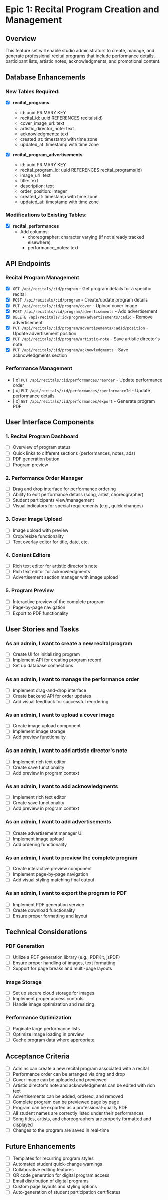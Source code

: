 # Epic 1: Recital Program Creation and Management

## Overview
This feature set will enable studio administrators to create, manage, and generate professional recital programs that include performance details, participant lists, artistic notes, acknowledgments, and promotional content.

## Database Enhancements

### New Tables Required:
- [x] **recital_programs**
   - id: uuid PRIMARY KEY
   - recital_id: uuid REFERENCES recitals(id)
   - cover_image_url: text
   - artistic_director_note: text
   - acknowledgments: text
   - created_at: timestamp with time zone
   - updated_at: timestamp with time zone

- [x] **recital_program_advertisements**
   - id: uuid PRIMARY KEY
   - recital_program_id: uuid REFERENCES recital_programs(id)
   - image_url: text
   - title: text
   - description: text
   - order_position: integer
   - created_at: timestamp with time zone
   - updated_at: timestamp with time zone

### Modifications to Existing Tables:
- [x] **recital_performances**
   - Add columns:
     - choreographer: character varying (if not already tracked elsewhere)
     - performance_notes: text

## API Endpoints

### Recital Program Management
- [x] `GET /api/recitals/:id/program` - Get program details for a specific recital
- [x] `POST /api/recitals/:id/program` - Create/update program details
- [x] `PUT /api/recitals/:id/program/cover` - Upload cover image
- [x] `POST /api/recitals/:id/program/advertisements` - Add advertisement
- [x] `DELETE /api/recitals/:id/program/advertisements/:adId` - Remove advertisement
- [x] `PUT /api/recitals/:id/program/advertisements/:adId/position` - Update advertisement position
- [x] `PUT /api/recitals/:id/program/artistic-note` - Save artistic director's note
- [x] `PUT /api/recitals/:id/program/acknowledgments` - Save acknowledgments section

### Performance Management
- [ x] `PUT /api/recitals/:id/performances/reorder` - Update performance order
- [ x] `PUT /api/recitals/:id/performances/:performanceId` - Update performance details
- [ x] `GET /api/recitals/:id/performances/export` - Generate program PDF

## User Interface Components

### 1. Recital Program Dashboard
- [ ] Overview of program status
- [ ] Quick links to different sections (performances, notes, ads)
- [ ] PDF generation button
- [ ] Program preview

### 2. Performance Order Manager
- [ ] Drag and drop interface for performance ordering
- [ ] Ability to edit performance details (song, artist, choreographer)
- [ ] Student participants view/management
- [ ] Visual indicators for special requirements (e.g., quick changes)

### 3. Cover Image Upload
- [ ] Image upload with preview
- [ ] Crop/resize functionality
- [ ] Text overlay editor for title, date, etc.

### 4. Content Editors
- [ ] Rich text editor for artistic director's note
- [ ] Rich text editor for acknowledgments
- [ ] Advertisement section manager with image upload

### 5. Program Preview
- [ ] Interactive preview of the complete program
- [ ] Page-by-page navigation
- [ ] Export to PDF functionality

## User Stories and Tasks

### As an admin, I want to create a new recital program
- [ ] Create UI for initializing program
- [ ] Implement API for creating program record
- [ ] Set up database connections

### As an admin, I want to manage the performance order
- [ ] Implement drag-and-drop interface
- [ ] Create backend API for order updates
- [ ] Add visual feedback for successful reordering

### As an admin, I want to upload a cover image
- [ ] Create image upload component
- [ ] Implement image storage
- [ ] Add preview functionality

### As an admin, I want to add artistic director's note
- [ ] Implement rich text editor
- [ ] Create save functionality
- [ ] Add preview in program context

### As an admin, I want to add acknowledgments
- [ ] Implement rich text editor
- [ ] Create save functionality
- [ ] Add preview in program context

### As an admin, I want to add advertisements
- [ ] Create advertisement manager UI
- [ ] Implement image upload
- [ ] Add ordering functionality

### As an admin, I want to preview the complete program
- [ ] Create interactive preview component
- [ ] Implement page-by-page navigation
- [ ] Add visual styling matching final output

### As an admin, I want to export the program to PDF
- [ ] Implement PDF generation service
- [ ] Create download functionality
- [ ] Ensure proper formatting and layout

## Technical Considerations

### PDF Generation
- [ ] Utilize a PDF generation library (e.g., PDFKit, jsPDF)
- [ ] Ensure proper handling of images, text formatting
- [ ] Support for page breaks and multi-page layouts

### Image Storage
- [ ] Set up secure cloud storage for images
- [ ] Implement proper access controls
- [ ] Handle image optimization and resizing

### Performance Optimization
- [ ] Paginate large performance lists
- [ ] Optimize image loading in preview
- [ ] Cache program data where appropriate

## Acceptance Criteria

- [ ] Admins can create a new recital program associated with a recital
- [ ] Performance order can be arranged via drag and drop
- [ ] Cover image can be uploaded and previewed
- [ ] Artistic director's note and acknowledgments can be edited with rich text
- [ ] Advertisements can be added, ordered, and removed
- [ ] Complete program can be previewed page by page
- [ ] Program can be exported as a professional-quality PDF
- [ ] All student names are correctly listed under their performances
- [ ] Song titles, artists, and choreographers are properly formatted and displayed
- [ ] Changes to the program are saved in real-time

## Future Enhancements

- [ ] Templates for recurring program styles
- [ ] Automated student quick-change warnings
- [ ] Collaborative editing features
- [ ] QR code generation for digital program access
- [ ] Email distribution of digital programs
- [ ] Custom page layouts and styling options
- [ ] Auto-generation of student participation certificates
